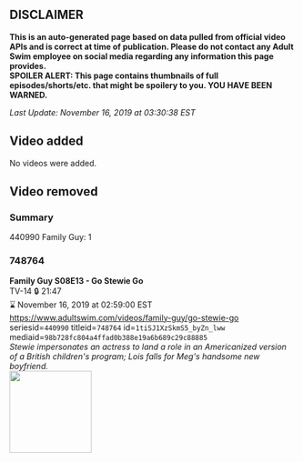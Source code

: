 ## DISCLAIMER
**This is an auto-generated page based on data pulled from official video APIs and is correct at time of publication. Please do not contact any Adult Swim employee on social media regarding any information this page provides.**  
**SPOILER ALERT: This page contains thumbnails of full episodes/shorts/etc. that might be spoilery to you. YOU HAVE BEEN WARNED.**  

_Last Update: November 16, 2019 at 03:30:38 EST_
## Video added
No videos were added.  
## Video removed
### Summary
440990 Family Guy: 1  
### 748764
**Family Guy S08E13 - Go Stewie Go**  
TV-14 🔒 21:47  
⌛ November 16, 2019 at 02:59:00 EST  
https://www.adultswim.com/videos/family-guy/go-stewie-go  
seriesid=`440990` titleid=`748764` id=`1tiSJ1XzSkmS5_byZn_lww` mediaid=`98b728fc804a4ffad0b388e19a6b689c29c88885`  
_Stewie impersonates an actress to land a role in an Americanized version of a British children's program; Lois falls for Meg's handsome new boyfriend._  
<a href="https://i.cdn.turner.com/asfix/repository//8a25c3920eaf5fa6010eaffb99c438bf/thumbnail_3801647184582561774.jpg"><img src="https://i.cdn.turner.com/asfix/repository//8a25c3920eaf5fa6010eaffb99c438bf/thumbnail_3801647184582561774.jpg" height="144px" /></a>

